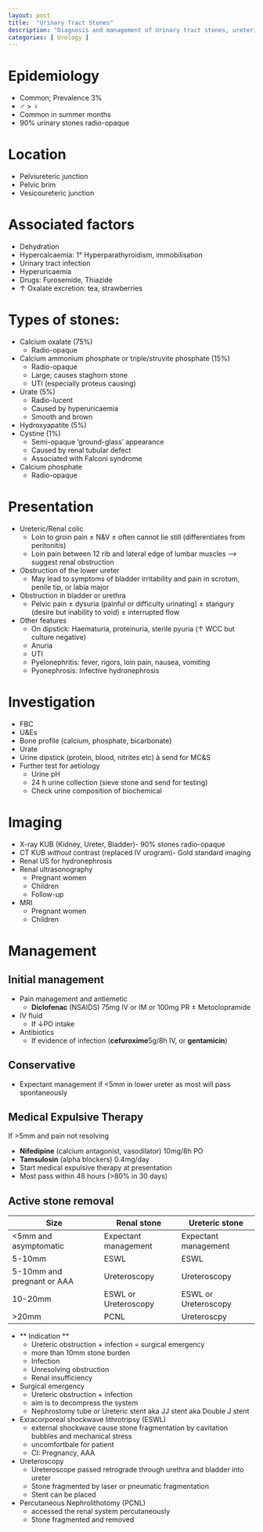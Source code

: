 ```yaml
---
layout: post
title:  "Urinary Tract Stones"
description: "Diagnosis and management of Urinary tract stones, ureteric stones, renal stones "
categories: [ Urology ]
---
```


# Epidemiology
- Common; Prevalence 3%
- ♂ > ♀
- Common in summer months
- 90% urinary stones radio-opaque

# Location
- Pelviureteric junction
- Pelvic brim
- Vesicoureteric junction

# Associated factors
- Dehydration
- Hypercalcaemia: 1° Hyperparathyroidism, immobilisation
- Urinary tract infection
- Hyperuricaemia
- Drugs: Furosemide, Thiazide
- ↑ Oxalate excretion: tea, strawberries

# Types of stones:
- Calcium oxalate (75%)
    - Radio-opaque
- Calcium ammonium phosphate or triple/struvite phosphate (15%)
    - Radio-opaque
    - Large; causes staghorn stone
    - UTI (especially proteus causing)
- Urate (5%)
    - Radio-lucent
    - Caused by hyperuricaemia
    - Smooth and brown
- Hydroxyapatite (5%)
- Cystine (1%)
    - Semi-opaque ‘ground-glass’ appearance
    - Caused by renal tubular defect
    - Associated with Falconi syndrome
- Calcium phosphate
    - Radio-opaque

# Presentation
- Ureteric/Renal colic
    - Loin to groin pain ± N&V ± often cannot lie still (differentiates from peritonitis)
    - Loin pain between 12 rib and lateral edge of lumbar muscles —> suggest renal obstruction
- Obstruction of the lower ureter
    - May lead to symptoms of bladder irritability and pain in scrotum, penile tip, or labia major
- Obstruction in bladder or urethra
    - Pelvic pain ± dysuria (painful or difficulty urinating) ± stangury (desire but inability to void) ± interrupted flow
- Other features
    - On dipstick: Haematuria, proteinuria, sterile pyuria (↑ WCC but culture negative)
    - Anuria
    - UTI
    - Pyelonephritis: fever, rigors, loin pain, nausea, vomiting
    - Pyonephrosis: Infective hydronephrosis

# Investigation
- FBC
- U&Es
- Bone profile (calcium, phosphate, bicarbonate)
- Urate
- Urine dipstick (protein, blood, nitrites etc) à send for MC&S
- Further test for aetiology
    - Urine pH
    - 24 h urine collection (sieve stone and send for testing)
    - Check urine composition of biochemical

# Imaging
- X-ray KUB (Kidney, Ureter, Bladder)- 90% stones radio-opaque
- CT KUB *without* contrast (replaced IV urogram)- Gold standard imaging
- Renal US for hydronephrosis
- Renal ultrasonography
    - Pregnant women
    - Children
    - Follow-up
- MRI
    - Pregnant women
    - Children

# Management

## Initial management
- Pain management and antiemetic
    - **Diclofenac** (NSAIDS) 75mg IV or IM or 100mg PR ± Metoclopramide
- IV fluid
    - If ↓PO intake
- Antibiotics
    - If evidence of infection (**cefuroxime**5g/8h IV, or **gentamicin**)

## Conservative
- Expectant management if <5mm in lower ureter as most will pass spontaneously

## Medical Expulsive Therapy
If >5mm and pain not resolving 
- **Nifedipine** (calcium antagonist, vasodilator) 10mg/8h PO
- **Tamsulosin** (alpha blockers) 0.4mg/day
- Start medical expulsive therapy at presentation
- Most pass within 48 hours (>80% in 30 days)

## Active stone removal
<table class="table table-bordered table-striped">
<thead>
  <tr>
    <th>Size</th>
    <th>Renal stone </th>
    <th>Ureteric stone </th>
  </tr>
</thead>
<tbody>
  <tr>
    <td>&lt;5mm and asymptomatic </td>
    <td>Expectant management </td>
    <td>Expectant management </td>
  </tr>
  <tr>
    <td>5-10mm </td>
    <td>ESWL </td>
    <td>ESWL </td>
  </tr>
  <tr>
    <td>5-10mm and pregnant or AAA</td>
    <td>Ureteroscopy </td>
    <td>Ureteroscopy </td>
  </tr>
  <tr>
    <td>10-20mm </td>
    <td>ESWL or Ureteroscopy</td>
    <td>ESWL or Ureteroscopy </td>
  </tr>
  <tr>
    <td>&gt;20mm</td>
    <td>PCNL </td>
    <td>Ureteroscpy </td>
  </tr>
</tbody>
</table>

- ** Indication **
    - Ureteric obstruction + infection = surgical emergency
    - more than 10mm stone burden
    - Infection
    - Unresolving obstruction
    - Renal insufficiency
- Surgical emergency
    - Ureteric obstruction + infection
    - aim is to decompress the system
    - Nephrostomy tube or Ureteric stent aka JJ stent aka Double J stent
- Exracorporeal shockwave lithrotripsy (ESWL)
    - external shockwave cause stone fragmentation by cavitation bubbles and mechanical stress
    - uncomfortbale  for patient
    - CI: Pregnancy, AAA
- Ureteroscopy
    - Ureteroscope passed retrograde through urethra and bladder into ureter
    - Stone fragmented by laser or pneumatic fragmentation
    - Stent can be placed
- Percutaneous Nephrolithotomy (PCNL)
    - accessed the renal system percutaneously
    - Stone fragmented and removed
